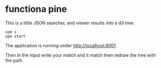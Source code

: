 # functiona pine
This is a little JSON searcher, and viewer results into a d3 tree.
```npm
npm i
npm start
```
The application is running under [http://localhost:9001](http://localhost:9001)

Then in the input write your match and it match then redraw the tree with the path.
